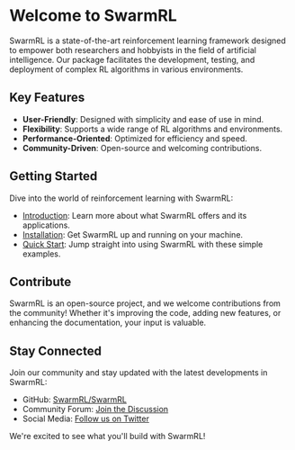 # Welcome to SwarmRL

SwarmRL is a state-of-the-art reinforcement learning framework designed to empower both researchers and hobbyists in the field of artificial intelligence. Our package facilitates the development, testing, and deployment of complex RL algorithms in various environments.

## Key Features

- **User-Friendly**: Designed with simplicity and ease of use in mind.
- **Flexibility**: Supports a wide range of RL algorithms and environments.
- **Performance-Oriented**: Optimized for efficiency and speed.
- **Community-Driven**: Open-source and welcoming contributions.

## Getting Started

Dive into the world of reinforcement learning with SwarmRL:

- [Introduction](introduction.md): Learn more about what SwarmRL offers and its applications.
- [Installation](installation.md): Get SwarmRL up and running on your machine.
- [Quick Start](getting_started.md): Jump straight into using SwarmRL with these simple examples.

## Contribute

SwarmRL is an open-source project, and we welcome contributions from the community! Whether it's improving the code, adding new features, or enhancing the documentation, your input is valuable.

## Stay Connected

Join our community and stay updated with the latest developments in SwarmRL:

- GitHub: [SwarmRL/SwarmRL](https://github.com/SwarmRL/SwarmRL)
- Community Forum: [Join the Discussion](https://community.swarmrl.example.com)
- Social Media: [Follow us on Twitter](https://twitter.com/SwarmRL)

We're excited to see what you'll build with SwarmRL!
